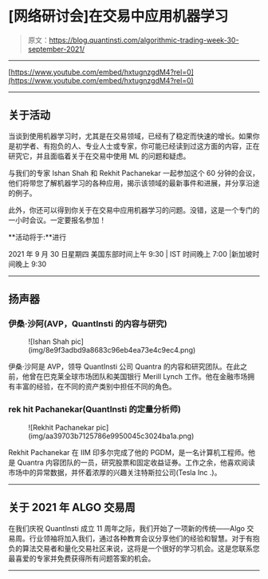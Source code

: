 # [网络研讨会]在交易中应用机器学习

> 原文：<https://blog.quantinsti.com/algorithmic-trading-week-30-september-2021/>

* * *

[https://www.youtube.com/embed/hxtugnzgdM4?rel=0](https://www.youtube.com/embed/hxtugnzgdM4?rel=0)

* * *

## 关于活动

当谈到使用机器学习时，尤其是在交易领域，已经有了稳定而快速的增长。如果你是初学者、有抱负的人、专业人士或专家，你可能已经读到过这方面的内容，正在研究它，并且面临着关于在交易中使用 ML 的问题和疑虑。

与我们的专家 Ishan Shah 和 Rekhit Pachanekar 一起参加这个 60 分钟的会议，他们将带您了解机器学习的各种应用，揭示该领域的最新事件和进展，并分享沿途的例子。

此外，你还可以得到你关于在交易中应用机器学习的问题。没错，这是一个专门的一小时会议。一定要报名参加！

**活动将于:**进行

2021 年 9 月 30 日星期四
美国东部时间上午 9:30 | IST 时间晚上 7:00 |新加坡时间晚上 9:30

* * *

## 扬声器

### 伊桑·沙阿(AVP，QuantInsti 的内容与研究)

<figure class="kg-card kg-image-card">![Ishan Shah pic](img/8e9f3adbd9a8683c96eb4ea73e4c9ec4.png)</figure>

伊桑·沙阿是 AVP，领导 QuantInsti 公司 Quantra 的内容和研究团队。在此之前，他曾在巴克莱全球市场团队和美国银行 Merill Lynch 工作。他在金融市场拥有丰富的经验，在不同的资产类别中担任不同的角色。

### rek hit Pachanekar(QuantInsti 的定量分析师)

<figure class="kg-card kg-image-card kg-width-full">![Rekhit Pachanekar pic](img/aa39703b7125786e9950045c3024ba1a.png)</figure>

Rekhit Pachanekar 在 IIM 印多尔完成了他的 PGDM，是一名计算机工程师。他是 Quantra 内容团队的一员，研究股票和固定收益证券。工作之余，他喜欢阅读市场中的异常数据，并怀着浓厚的兴趣关注特斯拉公司(Tesla Inc .)。

* * *

## 关于 2021 年 ALGO 交易周

在我们庆祝 QuantInsti 成立 11 周年之际，我们开始了一项新的传统——Algo 交易周。行业领袖将加入我们，通过各种教育会议分享他们的经验和智慧。对于有抱负的算法交易者和量化交易社区来说，这将是一个很好的学习机会。这是您联系您最喜爱的专家并免费获得所有问题答案的机会。

* * *